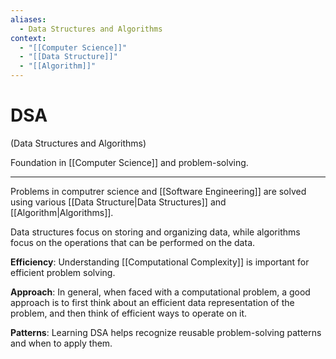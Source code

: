 ```yaml
---
aliases:
  - Data Structures and Algorithms
context:
  - "[[Computer Science]]"
  - "[[Data Structure]]"
  - "[[Algorithm]]"
---
```


# DSA

(Data Structures and Algorithms)

Foundation in [[Computer Science]] and problem-solving.

---

Problems in computrer science and [[Software Engineering]] are solved using various [[Data Structure|Data Structures]] and [[Algorithm|Algorithms]].

Data structures focus on storing and organizing data, while algorithms focus on the operations that can be performed on the data.

**Efficiency**: Understanding [[Computational Complexity]] is important for efficient problem solving.

**Approach**: In general, when faced with a computational problem, a good approach is to first think about an efficient data representation of the problem, and then think of efficient ways to operate on it.

**Patterns**: Learning DSA helps recognize reusable problem-solving patterns and when to apply them.
